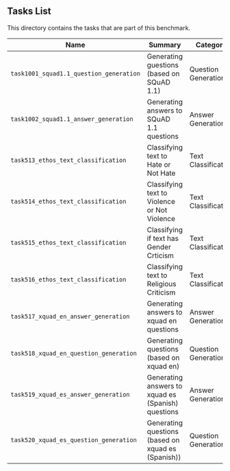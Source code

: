 ## Tasks List 

This directory contains the tasks that are part of this benchmark. 


Name | Summary | Category
---- | ----------- | --------
`task1001_squad1.1_question_generation` | Generating guestions (based on SQuAD 1.1) | Question Generation  
`task1002_squad1.1_answer_generation` | Generating answers to SQuAD 1.1 questions | Answer Generation
`task513_ethos_text_classification` | Classifying text to Hate or Not Hate | Text Classification
`task514_ethos_text_classification` | Classifying text to Violence or Not Violence | Text Classification
`task515_ethos_text_classification` | Classifying if text has Gender Crticism | Text Classification
`task516_ethos_text_classification` | Classifying text to Religious Criticism | Text Classification
`task517_xquad_en_answer_generation` | Generating answers to xquad en questions | Answer Generation
`task518_xquad_en_question_generation` | Generating questions (based on xquad en) | Question Generation
`task519_xquad_es_answer_generation` | Generating answers to xquad es (Spanish) questions | Answer Generation
`task520_xquad_es_question_generation` | Generating questions (based on xquad es (Spanish)) | Question Generation